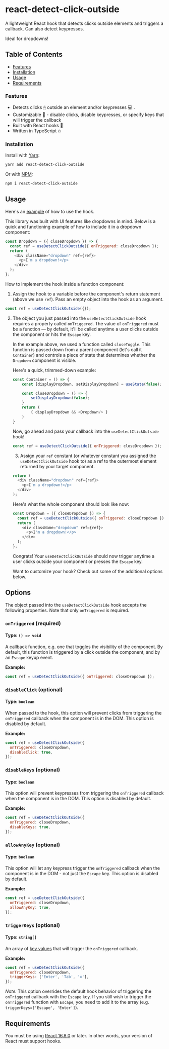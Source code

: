 # react-detect-click-outside

A lightweight React hook that detects clicks outside elements and triggers a callback. Can also detect keypresses.

Ideal for dropdowns!

<!-- TABLE OF CONTENTS -->

## Table of Contents

- [Features](#features)
- [Installation](#installation)
- [Usage](#usage)
- [Requirements](#requirements)

<!-- ABOUT THE PROJECT -->

### Features

- Detects clicks 🖱 outside an element and/or keypresses 💻 .
- Customizable 🔨 - disable clicks, disable keypresses, or specify keys that will trigger the callback
- Built with React hooks 🎣
- Written in TypeScript 🔥

### Installation

Install with [Yarn](https://yarnpkg.com/):

```sh
yarn add react-detect-click-outside
```

Or with [NPM](https://www.npmjs.com/):

```sh
npm i react-detect-click-outside
```

<!-- USAGE EXAMPLES -->

## Usage

Here's an [example](https://codesandbox.io/s/react-detect-click-outside-example-v2osy) of how to use the hook.

This library was built with UI features like dropdowns in mind. Below is a quick and functioning example of how to include it in a dropdown component:

```javascript
const Dropdown = ({ closeDropdown }) => {
  const ref = useDetectClickOutside({ onTriggered: closeDropdown });
  return (
    <div className="dropdown" ref={ref}>
      <p>I'm a dropdown!</p>
    </div>
  );
};
```

How to implement the hook inside a function component:

1. Assign the hook to a variable before the component's return statement (above we use `ref`). Pass an empty object into the hook as an argument.

```javascript
const ref = useDetectClickOutside({});
```

2. The object you just passed into the `useDetectClickOutside` hook requires a property called `onTriggered`. The value of `onTriggered` must be a function — by default, it'll be called anytime a user clicks outside the component or hits the `Escape` key.

   In the example above, we used a function called `closeToggle`. This function is passed down from a parent component (let's call it `Container`) and controls a piece of state that determines whether the `Dropdown` component is visible.

   Here's a quick, trimmed-down example:

   ```javascript
   const Container = () => {
       const [displayDropdown, setDisplayDropdown] = useState(false);

       const closeDropdown = () => {
           setDisplayDropdown(false);
       }
       return (
           { displayDropdown && <Dropdown/> }
       )
   }
   ```

   Now, go ahead and pass your callback into the `useDetectClickOutside` hook!

   ```javascript
   const ref = useDetectClickOutside({ onTriggered: closeDropdown });
   ```

   3. Assign your `ref` constant (or whatever constant you assigned the `useDetectClickOutside` hook to) as a ref to the outermost element returned by your target component.

   ```javascript
   return (
     <div className="dropdown" ref={ref}>
       <p>I'm a dropdown!</p>
     </div>
   );
   ```

   Here's what the whole component should look like now:

   ```javascript
   const Dropdown = ({ closeDropdown }) => {
     const ref = useDetectClickOutside({ onTriggered: closeDropdown });
     return (
       <div className="dropdown" ref={ref}>
         <p>I'm a dropdown!</p>
       </div>
     );
   };
   ```

   Congrats! Your `useDetectClickOutside` should now trigger anytime a user clicks outside your component or presses the `Escape` key.

   Want to customize your hook? Check out some of the additional options below.

## Options

The object passed into the `useDetectClickOutside` hook accepts the following properties. Note that only `onTriggered` is required.

### `onTriggered` (required)

#### **Type:** `() => void`

A callback function, e.g. one that toggles the visibility of the component. By default, this function is triggered by a click outside the component, and by an `Escape` keyup event.

**Example:**

```javascript
const ref = useDetectClickOutside({ onTriggered: closeDropdown });
```

### `disableClick` (optional)

#### **Type:** `boolean`

When passed to the hook, this option will prevent clicks from triggering the `onTriggered` callback when the component is in the DOM. This option is disabled by default.

**Example:**

```javascript
const ref = useDetectClickOutside({
  onTriggered: closeDropdown,
  disableClick: true,
});
```

### `disableKeys` (optional)

#### **Type:** `boolean`

This option will prevent keypresses from triggering the `onTriggered` callback when the component is in the DOM. This option is disabled by default.

**Example:**

```javascript
const ref = useDetectClickOutside({
  onTriggered: closeDropdown,
  disableKeys: true,
});
```

### `allowAnyKey` (optional)

#### **Type:** `boolean`

This option will let any keypress trigger the `onTriggered` callback when the component is in the DOM - not just the `Escape` key. This option is disabled by default.

**Example:**

```javascript
const ref = useDetectClickOutside({
  onTriggered: closeDropdown,
  allowAnyKey: true,
});
```

### `triggerKeys` (optional)

#### **Type:** `string[]`

An array of [key values](https://developer.mozilla.org/en-US/docs/Web/API/KeyboardEvent/key) that will trigger the `onTriggered` callback.

**Example:**

```javascript
const ref = useDetectClickOutside({
  onTriggered: closeDropdown,
  triggerKeys: ['Enter', 'Tab', 'x'],
});
```

_Note:_ This option overrides the default hook behavior of triggering the `onTriggered` callback with the `Escape` key. If you still wish to trigger the `onTriggered` function with `Escape`, you need to add it to the array (e.g. `triggerKeys=['Escape', 'Enter']`).

<!-- REQUIREMENTS -->

## Requirements

You must be using [React 16.8.0](https://reactjs.org/blog/2019/02/06/react-v16.8.0.html) or later. In other words, your version of React must support hooks.
